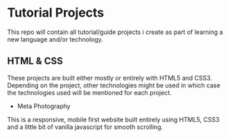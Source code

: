 # Tutorial Projects

This repo will contain all tutorial/guide projects i create as part of learning a new language and/or technology.

## HTML & CSS

These projects are built either mostly or entirely with HTML5 and CSS3.
Depending on the project, other technologies might be used in which case the technologies used will be mentioned for each project.

* Meta Photography

This is a responsive, mobile first website built entirely using HTML5, CSS3 and a little bit of vanilla javascript for smooth scrolling.

